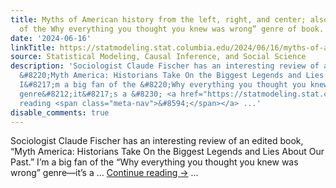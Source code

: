 ```yaml
---
title: Myths of American history from the left, right, and center; also a discussion
  of the Why everything you thought you knew was wrong” genre of book.
date: '2024-06-16'
linkTitle: https://statmodeling.stat.columbia.edu/2024/06/16/myths-of-american-history-from-the-left-right-and-center-also-a-discussion-of-the-why-everything-you-thought-you-knew-was-wrong-genre-of-book/
source: Statistical Modeling, Causal Inference, and Social Science
description: 'Sociologist Claude Fischer has an interesting review of an edited book,
  &#8220;Myth America: Historians Take On the Biggest Legends and Lies About Our Past.&#8221;
  I&#8217;m a big fan of the &#8220;Why everything you thought you knew was wrong&#8221;
  genre&#8212;it&#8217;s a &#8230; <a href="https://statmodeling.stat.columbia.edu/2024/06/16/myths-of-american-history-from-the-left-right-and-center-also-a-discussion-of-the-why-everything-you-thought-you-knew-was-wrong-genre-of-book/">Continue
  reading <span class="meta-nav">&#8594;</span></a> ...'
disable_comments: true
---
```

Sociologist Claude Fischer has an interesting review of an edited book, &#8220;Myth America: Historians Take On the Biggest Legends and Lies About Our Past.&#8221; I&#8217;m a big fan of the &#8220;Why everything you thought you knew was wrong&#8221; genre&#8212;it&#8217;s a &#8230; <a href="https://statmodeling.stat.columbia.edu/2024/06/16/myths-of-american-history-from-the-left-right-and-center-also-a-discussion-of-the-why-everything-you-thought-you-knew-was-wrong-genre-of-book/">Continue reading <span class="meta-nav">&#8594;</span></a> ...